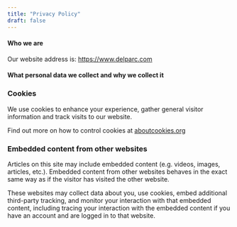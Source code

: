 ```yaml
---
title: "Privacy Policy"
draft: false
---
```

<!-- Privacy Policy page tile -->
<div class="tile privacy-policy-tile">
  <h4>Who we are</h4>
    <p>Our website address is: <a href="https://www.delparc.com">https://www.delparc.com</a></p>
  <h4>What personal data we collect and why we collect it</h4>
  <h3>Cookies</h3>
  <p>We use cookies to enhance your experience, gather general visitor information and track visits to our website.</p>
  <p>Find out more on how to control cookies at <a href="https://www.aboutcookies.org/" target="_blank" rel="noopener noreferrer">aboutcookies.org</a></p>
  <h3>Embedded content from other websites</h3>
  <p>Articles on this site may include embedded content (e.g. videos, images, articles, etc.). Embedded content from other websites behaves in the exact same way as if the visitor has visited the other website.</p>
  <p>These websites may collect data about you, use cookies, embed additional third-party tracking, and monitor your interaction with that embedded content, including tracing your interaction with the embedded content if you have an account and are logged in to that website.</p>
</div>
